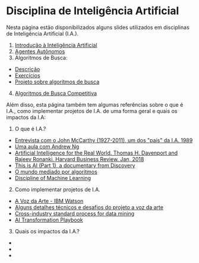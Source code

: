 # Disciplina de Inteligência Artificial

Nesta página estão disponibilizados alguns slides utilizados em disciplinas de Inteligência Artificial (I.A.).

1. [Introdução à Inteligência Artificial](aplicacoesIntroducao.pdf)
2. [Agentes Autônomos](agentesInteligentes.pdf)
3. Algoritmos de Busca:
  - [Descrição](busca_versaoFabricio.pdf)
  - [Exercícios](exerciciosBusca.pdf)
  - [Projeto sobre algoritmos de busca](projeto1.pdf)
4. [Algoritmos de Busca Competitiva](buscaCompetitiva.pdf)

Além disso, esta página também tem algumas referências sobre o que é I.A., como implementar projetos de I.A. de uma forma geral e quais os impactos da I.A:

1. O que é I.A.?
  - [Entrevista com o John McCarthy (1927-2011), um dos "pais" da I.A. 1989](https://www.youtube.com/watch?v=Ozipf13jRr4)
  - [Uma aula com Andrew Ng](https://www.youtube.com/watch?v=21EiKfQYZXc)
  - [Artificial Intelligence for the Real World. Thomas H. Davenport and Rajeev Ronanki. Harvard Business Review. Jan, 2018](https://hbr.org/2018/01/artificial-intelligence-for-the-real-world)
  - [This is AI (Part 1), a documentary from Discovery](https://www.youtube.com/watch?v=H3P87qCdqk4)
  - [O mundo mediado por algoritmos](http://revistapesquisa.fapesp.br/2018/04/19/o-mundo-mediado-por-algoritmos/)
  - [Discipline of Machine Learning](http://www.cs.cmu.edu/~tom/pubs/MachineLearning.pdf)

2. Como implementar projetos de I.A.
  - [A Voz da Arte - IBM Watson](https://www.youtube.com/watch?v=1rOAgvCnZpw)
  - [Alguns detalhes técnicos e desafios do projeto a voz da arte](http://bit.ly/vozWatson)
  - [Cross-industry standard process for data mining](https://en.wikipedia.org/wiki/Cross-industry_standard_process_for_data_mining)
  - [AI Transformation Playbook](references/AI-Transformation-Playbook-v8.pdf)

3. Quais os impactos da I.A.?
  - 
  - 
  - 